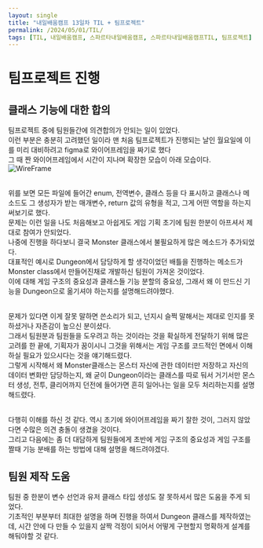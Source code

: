 ```yaml
---
layout: single
title: "내일배움캠프 13일차 TIL + 팀프로젝트"
permalink: /2024/05/01/TIL/
tags: [TIL, 내일배움캠프, 스파르타내일배움캠프, 스파르타내일배움캠프TIL, 팀프로젝트]
---
```


# 팀프로젝트 진행
## 클래스 기능에 대한 합의
팀프로젝트 중에 팀원들간에 의견합의가 안되는 일이 있었다.<br>
이런 부분은 충분히 고려했던 일이라 맨 처음 팀프로젝트가 진행되는 날인 월요일에 이를 미리 대비하려고 figma로 와이어프레임을 짜기로 했다<br>
그 때 짠 와이어프레임에서 시간이 지나며 확장한 모습이 아래 모습이다.<br>
![WireFrame](https://github.com/LeeSangSoos/LeeSangSoos.github.io/assets/105085706/0619578f-2fe0-43cd-9962-69f8a20f6df5)

<br>
위를 보면 모든 파일에 들어간 enum, 전역변수, 클래스 등을 다 표시하고 클래스나 메소드도 그 생성자가 받는 매개변수, return 값의 유형을 적고, 그게 어떤 역할을 하는지 써보기로 했다.<br>
문제는 이런 일을 나도 처음해보고 아쉽게도 게임 기획 초기에 팀원 한분이 아프셔서 제대로 참여가 안되었다.<br>
나중에 진행을 하다보니 결국 Monster 클래스에서 불필요하게 많은 메소드가 추가되었다.<br>
대표적인 예시로 Dungeon에서 담당하게 할 생각이었던 배틀을 진행하는 메소드가 Monster class에서 만들어진채로 개발하신 팀원이 가져온 것이었다.<br>
이에 대해 게임 구조의 중요성과 클래스들 기능 분할의 중요성, 그래서 왜 이 만드신 기능을 Dungeon으로 옮기셔야 하는지를 설명해드려야했다.<br><br>

문제가 있다면 이게 잘못 말하면 쓴소리가 되고, 넌지시 슬쩍 말해서는 제대로 인지를 못하셨거나 자존감이 높으신 분이셨다.<br>
그래서 팀원분과 팀원들을 도우려고 하는 것이라는 것을 확실하게 전달하기 위해 많은 고려를 한 끝에, 기획자가 꿈이시니 그것을 위해서는 게임 구조를 코드적인 면에서 이해하실 필요가 있으시다는 것을 얘기해드렸다.<br>
그렇게 시작해서 왜 Monster클래스는 몬스터 자신에 관한 데이터만 저장하고 자신의 데이터 변화만 담당하는지, 왜 굳이 Dungeon이라는 클래스를 따로 둬서 거기서만 몬스터 생성, 전투, 클리어까지 던전에 들어가면 흔히 일어나는 일을 모두 처리하는지를 설명해드렸다.<br><br>

다행히 이해를 하신 것 같다. 역시 초기에 와이어프레임을 짜기 잘한 것이, 그러지 않았다면 수많은 의견 충돌이 생겼을 것이다.<br>
그리고 다음에는 좀 더 대담하게 팀원들에게 초반에 게임 구조의 중요성과 게임 구조를 짤때 기능 분배를 하는 방법에 대해 설명을 해드려야겠다.<br>

## 팀원 제작 도움
팀원 중 한분이 변수 선언과 유저 클래스 타입 생성도 잘 못하셔서 많은 도움을 주게 되었다.<br>
기초적인 부분부터 최대한 설명을 하며 진행을 하여서 Dungeon 클래스를 제작하였는데, 시간 안에 다 만들 수 있을지 살짝 걱정이 되어서 어떻게 구현할지 명확하게 설계를 해둬야할 것 같다.<br>

